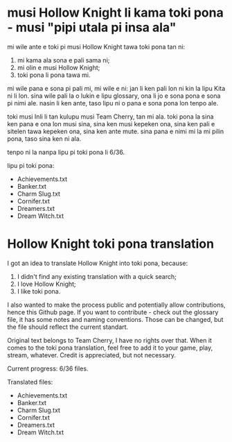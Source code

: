 # musi Hollow Knight li kama toki pona - musi "pipi utala pi insa ala"

mi wile ante e toki pi musi Hollow Knight tawa toki pona tan ni:
1) mi kama ala sona e pali sama ni;
2) mi olin e musi Hollow Knight;
3) toki pona li pona tawa mi.

mi wile pana e sona pi pali mi, mi wile e ni: jan li ken pali lon ni kin la lipu Kita ni li lon.
sina wile pali la o lukin e lipu glossary, ona li jo e sona pona e sona pi nimi ale. nasin li ken ante, taso lipu ni o pana e sona pona lon tenpo ale.

toki musi Inli li tan kulupu musi Team Cherry, tan mi ala.
toki pona la sina ken pana e ona lon musi sina, sina ken musi kepeken ona, sina ken pali e sitelen tawa kepeken ona, sina ken ante mute. sina pana e nimi mi la mi pilin pona, taso sina ken ni ala.

tenpo ni la nanpa lipu pi toki pona li 6/36.

lipu pi toki pona:
- Achievements.txt
- Banker.txt
- Charm Slug.txt
- Cornifer.txt
- Dreamers.txt
- Dream Witch.txt


# Hollow Knight toki pona translation

I got an idea to translate Hollow Knight into toki pona, because:
1) I didn't find any existing translation with a quick search;
2) I love Hollow Knight;
3) I like toki pona.

I also wanted to make the process public and potentially allow contributions, hence this Github page.
If you want to contribute - check out the glossary file, it has some notes and naming conventions. Those can be changed, but the file should reflect the current standart.

Original text belongs to Team Cherry, I have no rights over that.
When it comes to the toki pona translation, feel free to add it to your game, play, stream, whatever. Credit is appreciated, but not necessary.

Current progress: 6/36 files.

Translated files:
- Achievements.txt
- Banker.txt
- Charm Slug.txt
- Cornifer.txt
- Dreamers.txt
- Dream Witch.txt
